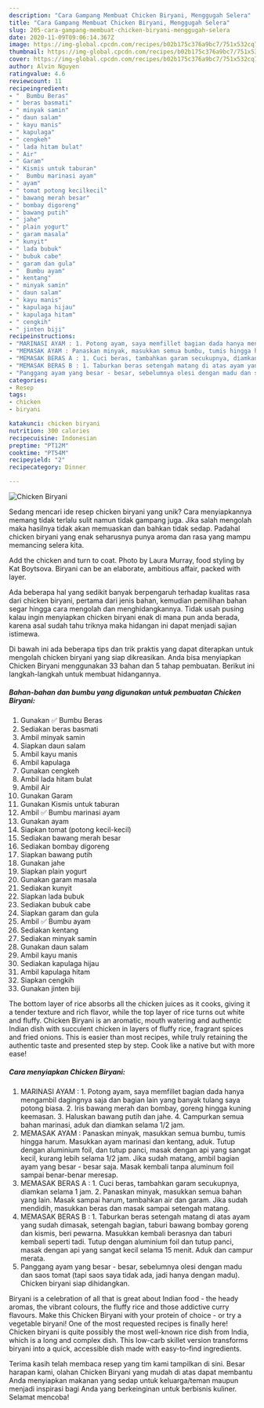 ```yaml
---
description: "Cara Gampang Membuat Chicken Biryani, Menggugah Selera"
title: "Cara Gampang Membuat Chicken Biryani, Menggugah Selera"
slug: 205-cara-gampang-membuat-chicken-biryani-menggugah-selera
date: 2020-11-09T09:06:14.367Z
image: https://img-global.cpcdn.com/recipes/b02b175c376a9bc7/751x532cq70/chicken-biryani-foto-resep-utama.jpg
thumbnail: https://img-global.cpcdn.com/recipes/b02b175c376a9bc7/751x532cq70/chicken-biryani-foto-resep-utama.jpg
cover: https://img-global.cpcdn.com/recipes/b02b175c376a9bc7/751x532cq70/chicken-biryani-foto-resep-utama.jpg
author: Alvin Nguyen
ratingvalue: 4.6
reviewcount: 11
recipeingredient:
- "  Bumbu Beras"
- " beras basmati"
- " minyak samin"
- " daun salam"
- " kayu manis"
- " kapulaga"
- " cengkeh"
- " lada hitam bulat"
- " Air"
- " Garam"
- " Kismis untuk taburan"
- "  Bumbu marinasi ayam"
- " ayam"
- " tomat potong kecilkecil"
- " bawang merah besar"
- " bombay digoreng"
- " bawang putih"
- " jahe"
- " plain yogurt"
- " garam masala"
- " kunyit"
- " lada bubuk"
- " bubuk cabe"
- " garam dan gula"
- "  Bumbu ayam"
- " kentang"
- " minyak samin"
- " daun salam"
- " kayu manis"
- " kapulaga hijau"
- " kapulaga hitam"
- " cengkih"
- " jinten biji"
recipeinstructions:
- "MARINASI AYAM : 1. Potong ayam, saya memfillet bagian dada hanya mengambil dagingnya saja dan bagian lain yang banyak tulang saya potong biasa. 2. Iris bawang merah dan bombay, goreng hingga kuning keemasan. 3. Haluskan bawang putih dan jahe. 4. Campurkan semua bahan marinasi, aduk dan diamkan selama 1/2 jam."
- "MEMASAK AYAM : Panaskan minyak, masukkan semua bumbu, tumis hingga harum. Masukkan ayam marinasi dan kentang, aduk. Tutup dengan aluminium foil, dan tutup panci, masak dengan api yang sangat kecil, kurang lebih selama 1/2 jam. Jika sudah matang, ambil bagian ayam yang besar - besar saja. Masak kembali tanpa aluminum foil sampai benar-benar meresap."
- "MEMASAK BERAS A : 1. Cuci beras, tambahkan garam secukupnya, diamkan selama 1 jam. 2. Panaskan minyak, masukkan semua bahan yang lain. Masak sampai harum, tambahkan air dan garam. Jika sudah mendidih, masukkan beras dan masak sampai setengah matang."
- "MEMASAK BERAS B : 1. Taburkan beras setengah matang di atas ayam yang sudah dimasak, setengah bagian, taburi bawang bombay goreng dan kismis, beri pewarna. Masukkan kembali berasnya dan taburi kembali seperti tadi. Tutup dengan aluminium foil dan tutup panci, masak dengan api yang sangat kecil selama 15 menit. Aduk dan campur merata."
- "Panggang ayam yang besar - besar, sebelumnya olesi dengan madu dan saos tomat (tapi saos saya tidak ada, jadi hanya dengan madu). Chicken biryani siap dihidangkan."
categories:
- Resep
tags:
- chicken
- biryani

katakunci: chicken biryani 
nutrition: 300 calories
recipecuisine: Indonesian
preptime: "PT12M"
cooktime: "PT54M"
recipeyield: "2"
recipecategory: Dinner

---
```



![Chicken Biryani](https://img-global.cpcdn.com/recipes/b02b175c376a9bc7/751x532cq70/chicken-biryani-foto-resep-utama.jpg)

Sedang mencari ide resep chicken biryani yang unik? Cara menyiapkannya memang tidak terlalu sulit namun tidak gampang juga. Jika salah mengolah maka hasilnya tidak akan memuaskan dan bahkan tidak sedap. Padahal chicken biryani yang enak seharusnya punya aroma dan rasa yang mampu memancing selera kita.

Add the chicken and turn to coat. Photo by Laura Murray, food styling by Kat Boytsova. Biryani can be an elaborate, ambitious affair, packed with layer.

Ada beberapa hal yang sedikit banyak berpengaruh terhadap kualitas rasa dari chicken biryani, pertama dari jenis bahan, kemudian pemilihan bahan segar hingga cara mengolah dan menghidangkannya. Tidak usah pusing kalau ingin menyiapkan chicken biryani enak di mana pun anda berada, karena asal sudah tahu triknya maka hidangan ini dapat menjadi sajian istimewa.


Di bawah ini ada beberapa tips dan trik praktis yang dapat diterapkan untuk mengolah chicken biryani yang siap dikreasikan. Anda bisa menyiapkan Chicken Biryani menggunakan 33 bahan dan 5 tahap pembuatan. Berikut ini langkah-langkah untuk membuat hidangannya.

<!--inarticleads1-->

##### Bahan-bahan dan bumbu yang digunakan untuk pembuatan Chicken Biryani:

1. Gunakan  ✅ Bumbu Beras
1. Sediakan  beras basmati
1. Ambil  minyak samin
1. Siapkan  daun salam
1. Ambil  kayu manis
1. Ambil  kapulaga
1. Gunakan  cengkeh
1. Ambil  lada hitam bulat
1. Ambil  Air
1. Gunakan  Garam
1. Gunakan  Kismis untuk taburan
1. Ambil  ✅ Bumbu marinasi ayam
1. Gunakan  ayam
1. Siapkan  tomat (potong kecil-kecil)
1. Sediakan  bawang merah besar
1. Sediakan  bombay digoreng
1. Siapkan  bawang putih
1. Gunakan  jahe
1. Siapkan  plain yogurt
1. Gunakan  garam masala
1. Sediakan  kunyit
1. Siapkan  lada bubuk
1. Sediakan  bubuk cabe
1. Siapkan  garam dan gula
1. Ambil  ✅ Bumbu ayam
1. Sediakan  kentang
1. Sediakan  minyak samin
1. Gunakan  daun salam
1. Ambil  kayu manis
1. Sediakan  kapulaga hijau
1. Ambil  kapulaga hitam
1. Siapkan  cengkih
1. Gunakan  jinten biji


The bottom layer of rice absorbs all the chicken juices as it cooks, giving it a tender texture and rich flavor, while the top layer of rice turns out white and fluffy. Chicken Biryani is an aromatic, mouth watering and authentic Indian dish with succulent chicken in layers of fluffy rice, fragrant spices and fried onions. This is easier than most recipes, while truly retaining the authentic taste and presented step by step. Cook like a native but with more ease! 

<!--inarticleads2-->

##### Cara menyiapkan Chicken Biryani:

1. MARINASI AYAM : 1. Potong ayam, saya memfillet bagian dada hanya mengambil dagingnya saja dan bagian lain yang banyak tulang saya potong biasa. 2. Iris bawang merah dan bombay, goreng hingga kuning keemasan. 3. Haluskan bawang putih dan jahe. 4. Campurkan semua bahan marinasi, aduk dan diamkan selama 1/2 jam.
1. MEMASAK AYAM : Panaskan minyak, masukkan semua bumbu, tumis hingga harum. Masukkan ayam marinasi dan kentang, aduk. Tutup dengan aluminium foil, dan tutup panci, masak dengan api yang sangat kecil, kurang lebih selama 1/2 jam. Jika sudah matang, ambil bagian ayam yang besar - besar saja. Masak kembali tanpa aluminum foil sampai benar-benar meresap.
1. MEMASAK BERAS A : 1. Cuci beras, tambahkan garam secukupnya, diamkan selama 1 jam. 2. Panaskan minyak, masukkan semua bahan yang lain. Masak sampai harum, tambahkan air dan garam. Jika sudah mendidih, masukkan beras dan masak sampai setengah matang.
1. MEMASAK BERAS B : 1. Taburkan beras setengah matang di atas ayam yang sudah dimasak, setengah bagian, taburi bawang bombay goreng dan kismis, beri pewarna. Masukkan kembali berasnya dan taburi kembali seperti tadi. Tutup dengan aluminium foil dan tutup panci, masak dengan api yang sangat kecil selama 15 menit. Aduk dan campur merata.
1. Panggang ayam yang besar - besar, sebelumnya olesi dengan madu dan saos tomat (tapi saos saya tidak ada, jadi hanya dengan madu). Chicken biryani siap dihidangkan.


Biryani is a celebration of all that is great about Indian food - the heady aromas, the vibrant colours, the fluffy rice and those addictive curry flavours. Make this Chicken Biryani with your protein of choice - or try a vegetable biryani! One of the most requested recipes is finally here! Chicken biryani is quite possibly the most well-known rice dish from India, which is a long and complex dish. This low-carb skillet version transforms biryani into a quick, accessible dish made with easy-to-find ingredients. 

Terima kasih telah membaca resep yang tim kami tampilkan di sini. Besar harapan kami, olahan Chicken Biryani yang mudah di atas dapat membantu Anda menyiapkan makanan yang sedap untuk keluarga/teman maupun menjadi inspirasi bagi Anda yang berkeinginan untuk berbisnis kuliner. Selamat mencoba!

